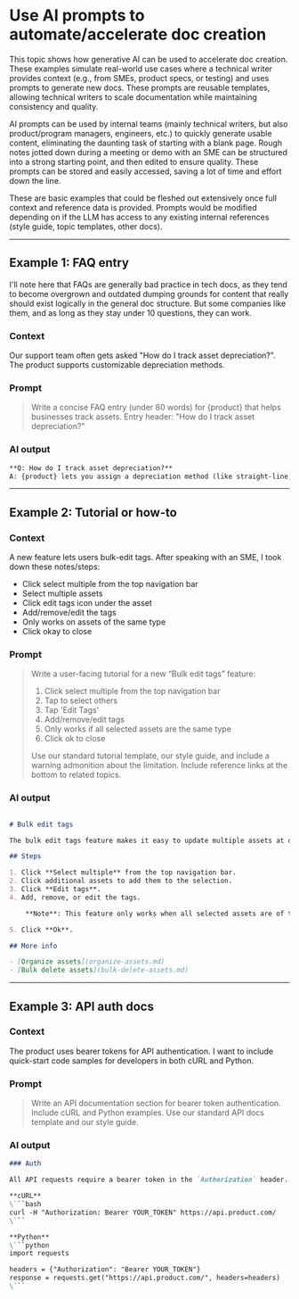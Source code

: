 # Use AI prompts to automate/accelerate doc creation

This topic shows how generative AI can be used to accelerate doc creation. These examples simulate real-world use cases where a technical writer provides context (e.g., from SMEs, product specs, or testing) and uses prompts to generate new docs. These prompts are reusable templates, allowing technical writers to scale documentation while maintaining consistency and quality.

AI prompts can be used by internal teams (mainly technical writers, but also product/program managers, engineers, etc.) to quickly generate usable content, eliminating the daunting task of starting with a blank page. Rough notes jotted down during a meeting or demo with an SME can be structured into a strong starting point, and then edited to ensure quality. These prompts can be stored and easily accessed, saving a lot of time and effort down the line.

These are basic examples that could be fleshed out extensively once full context and reference data is provided. Prompts would be modified depending on if the LLM has access to any existing internal references (style guide, topic templates, other docs).

---

## Example 1: FAQ entry

I'll note here that FAQs are generally bad practice in tech docs, as they tend to become overgrown and outdated dumping grounds for content that really should exist logically in the general doc structure. But some companies like them, and as long as they stay under 10 questions, they can work.

### Context

Our support team often gets asked "How do I track asset depreciation?". The product supports customizable depreciation methods.

### Prompt

> Write a concise FAQ entry (under 80 words) for {product} that helps businesses track assets. Entry header: "How do I track asset depreciation?"

### AI output

```markdown
**Q: How do I track asset depreciation?**
A: {product} lets you assign a depreciation method (like straight-line, declining balance method, or MACRS) to each asset type. The system automatically calculates depreciation over time and includes it in your reports for easy tracking and compliance.
```

---

## Example 2: Tutorial or how-to

### Context

A new feature lets users bulk-edit tags. After speaking with an SME, I took down these notes/steps:

- Click select multiple from the top navigation bar
- Select multiple assets
- Click edit tags icon under the asset
- Add/remove/edit the tags
- Only works on assets of the same type
- Click okay to close

### Prompt

> Write a user-facing tutorial for a new “Bulk edit tags” feature:
>
> 1. Click select multiple from the top navigation bar
> 2. Tap to select others
> 3. Tap 'Edit Tags'
> 4. Add/remove/edit tags
> 5. Only works if all selected assets are the same type
> 6. Click ok to close
>
> Use our standard tutorial template, our style guide, and include a warning admonition about the limitation. Include reference links at the bottom to related topics.

### AI output

```markdown

# Bulk edit tags

The bulk edit tags feature makes it easy to update multiple assets at once. Follow these steps to bulk edit tags:

## Steps

1. Click **Select multiple** from the top navigation bar.
2. Click additional assets to add them to the selection.
3. Click **Edit tags**.
4. Add, remove, or edit the tags.

    **Note**: This feature only works when all selected assets are of the same type.

5. Click **Ok**.

## More info

- [Organize assets](organize-assets.md)
- [Bulk delete assets](bulk-delete-assets.md)
```

---

## Example 3: API auth docs

### Context

The product uses bearer tokens for API authentication. I want to include quick-start code samples for developers in both cURL and Python.

### Prompt

> Write an API documentation section for bearer token authentication. Include cURL and Python examples. Use our standard API docs template and our style guide.

### AI output

```markdown
### Auth

All API requests require a bearer token in the `Authorization` header.

**cURL**
\```bash
curl -H "Authorization: Bearer YOUR_TOKEN" https://api.product.com/
\```

**Python**
\```python
import requests

headers = {"Authorization": "Bearer YOUR_TOKEN"}
response = requests.get("https://api.product.com/", headers=headers)
\```
```

